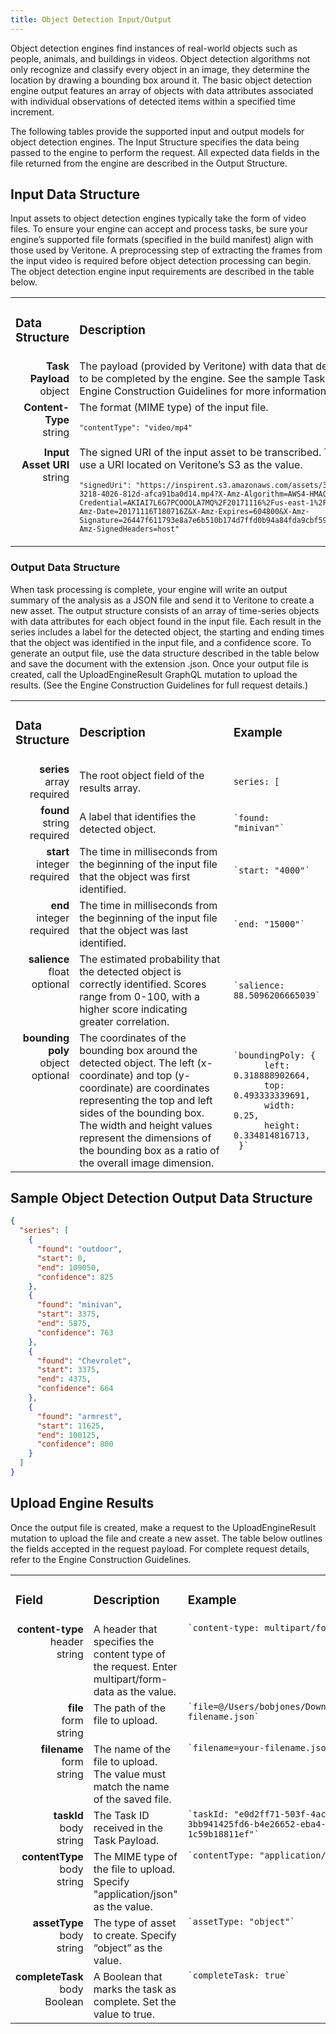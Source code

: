 ```yaml
---
title: Object Detection Input/Output
---
```


Object detection engines find instances of real-world objects such as people, animals, and buildings in videos. Object detection algorithms not only recognize and classify every object in an image, they determine the location by drawing a bounding box around it. The basic object detection engine output features an array of objects with data attributes associated with individual observations of detected items within a specified time increment. 
 
The following tables provide the supported input and output models for object detection engines. The Input Structure specifies the data being passed to the engine to perform the request. All expected data fields in the file returned from the engine are described in the Output Structure.

## Input Data Structure ##

Input assets to object detection engines typically take the form of video files. To ensure your engine can accept and process tasks, be sure your engine’s supported file formats (specified in the build manifest) align with those used by Veritone. A preprocessing step of extracting the frames from the input video is required before object detection processing can begin. 
The object detection engine input requirements are described in the table below.

<table>
  <tr>
    <td width="20%"><h3 class="text-left">Data Structure</h3></td>
    <td width="80%"><h3 class="text-left">Description</h3></td>
  </tr>
  <tr>
   <td align="right" valign="top"><b>Task Payload</b><br>object
</td>
    <td>The payload (provided by Veritone) with data that describes the task to be completed by the engine. See the sample Task Payload in the Engine Construction Guidelines for more information.
</td>
  </tr>
  <tr>
    <td align="right" valign="top"><b>Content-Type</b><br>string
</td>
    <td>The format (MIME type) of the input file. 

<code>`"contentType": "video/mp4"`</code></td>
  </tr>
  <tr>
    <td align="right" valign="top"><b>Input Asset URI</b><br>string
</td>
    <td>The signed URI of the input asset to be transcribed. This property must use a URI located on Veritone’s S3 as the value. 
     
<code>`"signedUri": "https://inspirent.s3.amazonaws.com/assets/39528568/ 909b4ac0-3218-4026-812d-afca91ba0d14.mp4?X-Amz-Algorithm=AWS4-HMAC-SHA256&X-Amz-Credential=AKIAI7L6G7PCOOOLA7MQ%2F20171116%2Fus-east-1%2Fs3%2Faws4_request&X-Amz-Date=20171116T180716Z&X-Amz-Expires=604800&X-Amz-Signature=26447f611793e8a7e6b510b174d7ffd0b94a84fda9cbf59a79a8e936f17dc009&X-Amz-SignedHeaders=host"`</code></td>
  </tr>
</table>

### Output Data Structure ###

When task processing is complete, your engine will write an output summary of the analysis as a JSON file and send it to Veritone to create a new asset. The output structure consists of an array of time-series objects with data attributes for each object found in the input file. Each result in the series includes a label for the detected object, the starting and ending times that the object was identified in the input file, and a confidence score. 
To generate an output file, use the data structure described in the table below and save the document with the extension .json. Once your output file is created, call the UploadEngineResult GraphQL mutation to upload the results. (See the Engine Construction Guidelines for full request details.)

<table>
  <tr>
    <td width="18%"><h3 class="text-left">Data Structure</h3></td>
    <td width="57%"><h3 class="text-left">Description</h3></td>
    <td width="25%"><h3 class="text-left">Example</h3></td>
  </tr>
  <tr>
    <td align="right" valign="top"><b>series</b><br>array<br>required</td>
    <td>The root object field of the results array. </td>
    <td><code>series: [</code></td>
  </tr>
  <tr>
    <td align="right" valign="top"><b>found</b><br>string<br>required</td>
    <td>A label that identifies the detected object.</td>
    <td><code>`found: "minivan"`</code></td>
  </tr>
  <tr>
    <td align="right" valign="top"><b>start</b><br>integer<br>required</td>
    <td>The time in milliseconds from the beginning of the input file that the object was first identified.</td>
    <td><code>`start: "4000"`</code></td>
  </tr>
  <tr>
    <td align="right" valign="top"><b>end</b><br>integer<br>required</td>
    <td>The time in milliseconds from the beginning of the input file that the object was last identified.</td>
    <td><code>`end: "15000"`</code></td>
  </tr>
  <tr>
    <td align="right" valign="top"><b>salience</b><br>float<br>optional</td>
    <td>The estimated probability that the detected object is correctly identified. Scores range from 0-100, with a higher score indicating greater correlation.</td>
    <td><code>`salience: 88.5096206665039`</code></td>
  </tr>
  <tr>
    <td align="right" valign="top"><b>bounding poly</b><br>object<br>optional</td>
    <td>The coordinates of the bounding box around the detected object. The left (x-coordinate) and top (y-coordinate) are coordinates representing the top and left sides of the bounding box. The width and height values represent the dimensions of the bounding box as a ratio of the overall image dimension.</td>
    <td><code>`boundingPoly: {
      left: 0.318888902664,
      top: 0.493333339691,
      width: 0.25,
      height: 0.334814816713,
 }`</code></td>
  </tr>
</table>

## Sample Object Detection Output Data Structure ##

```json
{
  "series": [
    {
      "found": "outdoor",
      "start": 0,
      "end": 109050,
      "confidence": 825
    },
    {
      "found": "minivan",
      "start": 3375,
      "end": 5875,
      "confidence": 763
    },
    {
      "found": "Chevrolet",
      "start": 3375,
      "end": 4375,
      "confidence": 664
    },
    {
      "found": "armrest",
      "start": 11625,
      "end": 100125,
      "confidence": 800
    }
  ]
}
```

## Upload Engine Results ##

Once the output file is created, make a request to the UploadEngineResult mutation to upload the file and create a new asset. The table below outlines the fields accepted in the request payload. For complete request details, refer to the Engine Construction Guidelines. 

<table>
  <tr>
    <td width="18%"><h3 class="text-left">Field</h3></td>
    <td width="57%"><h3 class="text-left">Description</h3></td>
    <td width="25%"><h3 class="text-left">Example</h3></td>
  </tr>
  <tr valign="top">
    <td align="right"><b>content-type</b><br>header<br>string</td>
    <td>A header that specifies the content type of the request. Enter multipart/form-data as the value.</td>
    <td><code>`content-type: multipart/form-data`</code></td>
  </tr>
  <tr valign="top">
    <td align="right"><b>file</b><br>form<br>string</td>
    <td>The path of the file to upload.</td>
    <td><code>`file=@/Users/bobjones/Downloads/your-filename.json`</code></td>
  </tr>
  <tr valign="top">
    <td align="right"><b>filename</b><br>form<br>string</td>
    <td>The name of the file to upload. The value must match the name of the saved file.</td>
    <td><code>`filename=your-filename.json`</code></td>
  </tr>
  <tr valign="top">
    <td align="right"><b>taskId</b><br>body<br>string</td>
    <td>The Task ID received in the Task Payload.</td>
    <td><code>`taskId: "e0d2ff71-503f-4ace-a214-3bb941425fd6-b4e26652-eba4-4740-91f8-1c59b18811ef"`</code></td>
  </tr>
  <tr valign="top">
    <td align="right"><b>contentType</b><br>body<br>string</td>
    <td>The MIME type of the file to upload. Specify "application/json" as the value.</td>
    <td><code>`contentType: "application/json"`</code></td>
  </tr>
  <tr valign="top">
    <td align="right"><b>assetType</b><br>body<br>string</td>
    <td>The type of asset to create. Specify “object” as the value.</td>
    <td><code>`assetType: "object"`</code></td>
  </tr>
  <tr valign="top">
    <td align="right"><b>completeTask</b><br>body<br>Boolean</td>
    <td>A Boolean that marks the task as complete. Set the value to true.</td>
    <td><code>`completeTask: true`</code></td>
  </tr>
</table>
